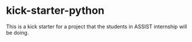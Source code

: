 # kick-starter-python
This is a kick starter for a project that the students in ASSIST internship will be doing.
